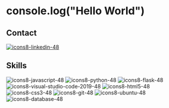 # console.log("Hello World")

## Contact
[![icons8-linkedin-48](https://github.com/alonsoVQZ/alonsoVQZ/assets/94940188/db5be274-aed1-4e06-b3b5-1231f6d77431)](https://www.linkedin.com/in/vqzmata/)


## Skills
![icons8-javascript-48](https://github.com/alonsoVQZ/alonsoVQZ/assets/94940188/1f587677-6677-4835-b2e0-81dfc47e6b35)
![icons8-python-48](https://github.com/alonsoVQZ/alonsoVQZ/assets/94940188/b072da6f-eb4e-476e-9730-92f6ac864f31)
![icons8-flask-48](https://github.com/alonsoVQZ/alonsoVQZ/assets/94940188/0f70675d-5f3f-4a39-ae08-3fbde2952704)
![icons8-visual-studio-code-2019-48](https://github.com/alonsoVQZ/alonsoVQZ/assets/94940188/84967864-2ec4-4add-b7a2-4c721dc3e795)
![icons8-html5-48](https://github.com/alonsoVQZ/alonsoVQZ/assets/94940188/a7d25ca0-ed34-422d-b7f2-92af8d987d1a)
![icons8-css3-48](https://github.com/alonsoVQZ/alonsoVQZ/assets/94940188/af3ad962-eec2-4ca2-b5f1-97d8cd5b30b1)
![icons8-git-48](https://github.com/alonsoVQZ/alonsoVQZ/assets/94940188/4c0c5efd-d7fa-41a2-9fd3-1366e27fd88e)
![icons8-ubuntu-48](https://github.com/alonsoVQZ/alonsoVQZ/assets/94940188/ac970d0a-8691-4836-b0eb-4e02c27a7a9f)
![icons8-database-48](https://github.com/alonsoVQZ/alonsoVQZ/assets/94940188/4e783170-a5a0-4d5d-acc1-5fd113f2b7c2)

<!--
**alonsoVQZ/alonsoVQZ** is a ✨ _special_ ✨ repository because its `README.md` (this file) appears on your GitHub profile.

Here are some ideas to get you started:

- 🔭 I’m currently working on ...
- 🌱 I’m currently learning ...
- 👯 I’m looking to collaborate on ...
- 🤔 I’m looking for help with ...
- 💬 Ask me about ...
- 📫 How to reach me: ...
- 😄 Pronouns: ...
- ⚡ Fun fact: ...
-->
